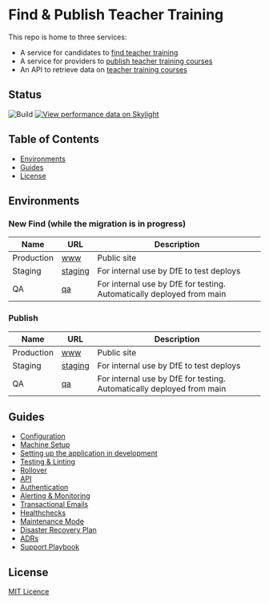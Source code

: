 # Find & Publish Teacher Training

This repo is home to three services:

- A service for candidates to [find teacher training](https://www.find-postgraduate-teacher-training.service.gov.uk)
- A service for providers to [publish teacher training courses](https://www.publish-teacher-training-courses.service.gov.uk)
- An API to retrieve data on [teacher training courses](https://api.publish-teacher-training-courses.service.gov.uk/)

## Status

![Build](https://github.com/DFE-Digital/publish-teacher-training/workflows/Build/badge.svg)
[![View performance data on Skylight](https://badges.skylight.io/status/NXAwzyZjkp2m.svg?token=JaYZey50Y8gfC00RvzkcrDz5OP-SwiBSTtbhkMw1KIs)](https://www.skylight.io/app/applications/NXAwzyZjkp2m)

## Table of Contents

- [Environments](#environments)
- [Guides](#guides)
- [License](#license)

## Environments

### New Find (while the migration is in progress)

| Name       | URL                                                                           | Description                                                           |
| ---------- | ----------------------------------------------------------------------------- | --------------------------------------------------------------------- |
| Production | [www](https://www2.find-postgraduate-teacher-training.service.gov.uk)         | Public site                                                           |
| Staging    | [staging](https://staging2.find-postgraduate-teacher-training.service.gov.uk) | For internal use by DfE to test deploys                               |
| QA         | [qa](https://qa2.find-postgraduate-teacher-training.service.gov.uk)           | For internal use by DfE for testing. Automatically deployed from main |

### Publish

| Name       | URL                                                                        | Description                                                           |
| ---------- | -------------------------------------------------------------------------- | --------------------------------------------------------------------- |
| Production | [www](https://www.publish-teacher-training-courses.service.gov.uk)         | Public site                                                           |
| Staging    | [staging](https://staging.publish-teacher-training-courses.service.gov.uk) | For internal use by DfE to test deploys                               |
| QA         | [qa](https://qa.publish-teacher-training-courses.service.gov.uk)           | For internal use by DfE for testing. Automatically deployed from main |

## Guides

- [Configuration](/guides/configuration.md)
- [Machine Setup](/guides/machine-setup.md)
- [Setting up the application in development](/guides/setup-development.md)
- [Testing & Linting](/guides/testing.md)
- [Rollover](/guides/rollover.md)
- [API](/guides/api.md)
- [Authentication](/guides/authentication.md)
- [Alerting & Monitoring](/guides/alerting_and_monitoring.md)
- [Transactional Emails](/guides/emails.md)
- [Healthchecks](/guides/healthcheck_and_ping_endpoints.md)
- [Maintenance Mode](/guides/maintenance-mode.md)
- [Disaster Recovery Plan](/guides/disaster-recovery.md)
- [ADRs](/guides/adr/index.md)
- [Support Playbook](/guides/support_playbook.md)

## License

[MIT Licence](LICENCE)
